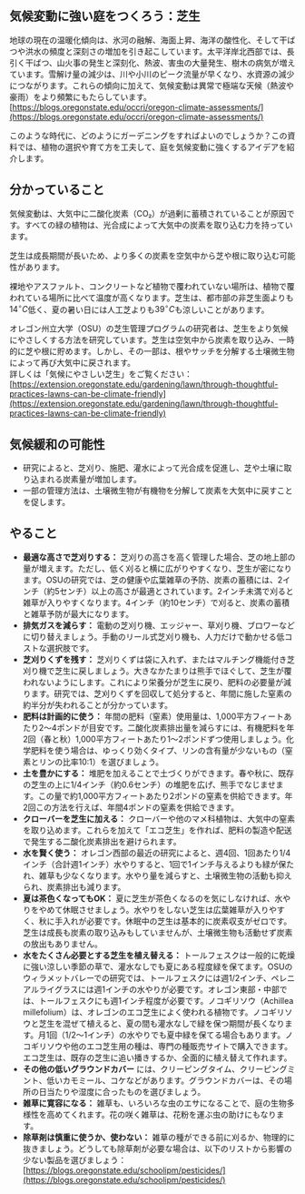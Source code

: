 ## 気候変動に強い庭をつくろう：芝生

地球の現在の温暖化傾向は、氷河の融解、海面上昇、海洋の酸性化、そして干ばつや洪水の頻度と深刻さの増加を引き起こしています。太平洋岸北西部では、長引く干ばつ、山火事の発生と深刻化、熱波、害虫の大量発生、樹木の病気が増えています。雪解け量の減少は、川や小川のピーク流量が早くなり、水資源の減少につながります。これらの傾向に加えて、気候変動は異常で極端な天候（熱波や豪雨）をより頻繁にもたらしています。  
[https://blogs.oregonstate.edu/occri/oregon-climate-assessments/](https://blogs.oregonstate.edu/occri/oregon-climate-assessments/)

このような時代に、どのようにガーデニングをすればよいのでしょうか？この資料では、植物の選択や育て方を工夫して、庭を気候変動に強くするアイデアを紹介します。

## 分かっていること

気候変動は、大気中に二酸化炭素（CO₂）が過剰に蓄積されていることが原因です。すべての緑の植物は、光合成によって大気中の炭素を取り込む力を持っています。

芝生は成長期間が長いため、より多くの炭素を空気中から芝や根に取り込む可能性があります。

裸地やアスファルト、コンクリートなど植物で覆われていない場所は、植物で覆われている場所に比べて温度が高くなります。芝生は、都市部の非芝生面よりも$14^{\circ}C$低く、夏の暑い日には人工芝よりも$39^{\circ}C$も涼しいことがあります。

オレゴン州立大学（OSU）の芝生管理プログラムの研究者は、芝生をより気候にやさしくする方法を研究しています。芝生は空気中から炭素を取り込み、一時的に芝や根に貯めます。しかし、その一部は、根やサッチを分解する土壌微生物によって再び大気中に戻されます。  
詳しくは「気候にやさしい芝生」をご覧ください：[https://extension.oregonstate.edu/gardening/lawn/through-thoughtful-practices-lawns-can-be-climate-friendly](https://extension.oregonstate.edu/gardening/lawn/through-thoughtful-practices-lawns-can-be-climate-friendly)

## 気候緩和の可能性

- 研究によると、芝刈り、施肥、灌水によって光合成を促進し、芝や土壌に取り込まれる炭素量が増加します。
- 一部の管理方法は、土壌微生物が有機物を分解して炭素を大気中に戻すことを促します。

## やること

- **最適な高さで芝刈りする：** 芝刈りの高さを高く管理した場合、芝の地上部の量が増えます。ただし、低く刈ると横に広がりやすくなり、芝生が密になります。OSUの研究では、芝の健康や広葉雑草の予防、炭素の蓄積には、2インチ（約5センチ）以上の高さが最適とされています。2インチ未満で刈ると雑草が入りやすくなります。4インチ（約10センチ）で刈ると、炭素の蓄積と雑草予防が最大になります。
- **排気ガスを減らす：** 電動の芝刈り機、エッジャー、草刈り機、ブロワーなどに切り替えましょう。手動のリール式芝刈り機も、人力だけで動かせる低コストな選択肢です。
- **芝刈りくずを残す：** 芝刈りくずは袋に入れず、またはマルチング機能付き芝刈り機で芝生に戻しましょう。大きなかたまりは熊手でほぐして、芝生が覆われないようにします。これにより栄養分が芝生に戻り、肥料の必要量が減ります。研究では、芝刈りくずを回収して処分すると、年間に施した窒素の約半分が失われることが分かっています。
- **肥料は計画的に使う：** 年間の肥料（窒素）使用量は、1,000平方フィートあたり2〜4ポンドが目安です。二酸化炭素排出量を減らすには、有機肥料を年2回（春と秋）1,000平方フィートあたり1〜2ポンドずつ使用しましょう。化学肥料を使う場合は、ゆっくり効くタイプ、リンの含有量が少ないもの（窒素とリンの比率10:1）を選びましょう。
- **土を豊かにする：** 堆肥を加えることで土づくりができます。春や秋に、既存の芝生の上に1/4インチ（約0.6センチ）の堆肥を広げ、熊手でなじませます。この量で約1,000平方フィートあたり2ポンドの窒素を供給できます。年2回この方法を行えば、年間4ポンドの窒素を供給できます。
- **クローバーを芝生に加える：** クローバーや他のマメ科植物は、大気中の窒素を取り込めます。これらを加えて「エコ芝生」を作れば、肥料の製造や配送で発生する二酸化炭素排出を避けられます。
- **水を賢く使う：** オレゴン西部の最近の研究によると、週4回、1回あたり1/4インチ（合計週1インチ）水やりすると、1回で1インチ与えるよりも緑が保たれ、雑草も少なくなります。水やり量を減らすと、土壌微生物の活動も抑えられ、炭素排出も減ります。
- **夏は茶色くなってもOK：** 夏に芝生が茶色くなるのを気にしなければ、水やりをやめて休眠させましょう。水やりをしない芝生は広葉雑草が入りやすく、秋に手入れが必要です。休眠中の芝生は基本的に炭素収支がゼロです。芝生は成長も炭素の取り込みもしていませんが、土壌微生物も活動せず炭素の放出もありません。
- **水をたくさん必要とする芝生を植え替える：** トールフェスクは一般的に乾燥に強い涼しい季節の草で、灌水なしでも夏にある程度緑を保てます。OSUのウィラメットバレーでの研究では、トールフェスクには週1/2インチ、ペレニアルライグラスには週1インチの水やりが必要です。オレゴン東部・中部では、トールフェスクにも週1インチ程度が必要です。ノコギリソウ（Achillea millefolium）は、オレゴンのエコ芝生によく使われる植物です。ノコギリソウと芝生を混ぜて植えると、夏の間も灌水なしで緑を保つ期間が長くなります。月1回（1/2〜1インチ）の水やりでも夏中緑を保てる場合もあります。ノコギリソウや他のエコ芝生用の種は、専門の種販売サイトで購入できます。エコ芝生は、既存の芝生に追い播きするか、全面的に植え替えて作れます。
- **その他の低いグラウンドカバー** には、クリーピングタイム、クリーピングミント、低いカモミール、コケなどがあります。グラウンドカバーは、その場所の日当たりや湿度に合ったものを選びましょう。
- **雑草に寛容になる：** 雑草も、いろいろな虫のエサになることで、庭の生物多様性を高めてくれます。花の咲く雑草は、花粉を運ぶ虫の助けにもなります。
- **除草剤は慎重に使うか、使わない：** 雑草の種ができる前に刈るか、物理的に抜きましょう。どうしても除草剤が必要な場合は、以下のリストから影響の少ない製品を選びましょう：[https://blogs.oregonstate.edu/schoolipm/pesticides/](https://blogs.oregonstate.edu/schoolipm/pesticides/)
